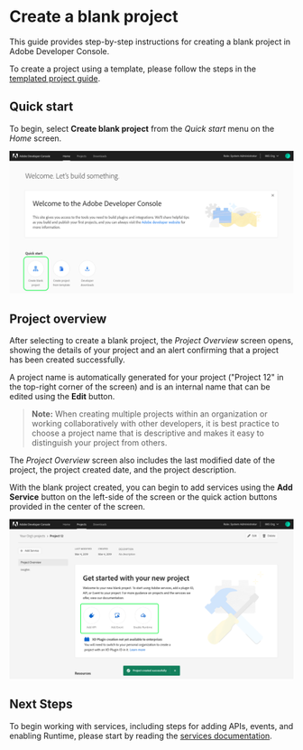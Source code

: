 # Create a blank project

This guide provides step-by-step instructions for creating a blank project in Adobe Developer Console.

To create a project using a template, please follow the steps in the [templated project guide](template-project.md).

## Quick start

To begin, select **Create blank project** from the _Quick start_ menu on the _Home_ screen.

![](images/create-blank-project.png)

## Project overview

After selecting to create a blank project, the _Project Overview_ screen opens, showing the details of your project and an alert confirming that a project has been created successfully.

A project name is automatically generated for your project ("Project 12" in the top-right corner of the screen) and is an internal name that can be edited using the **Edit** button.

> **Note:** When creating multiple projects within an organization or working collaboratively with other developers, it is best practice to choose a project name that is descriptive and makes it easy to distinguish your project from others.

The _Project Overview_ screen also includes the last modified date of the project, the project created date, and the project description.

With the blank project created, you can begin to add services using the **Add Service** button on the left-side of the screen or the quick action buttons provided in the center of the screen.

![](images/blank-project-created.png)

## Next Steps

To begin working with services, including steps for adding APIs, events, and enabling Runtime, please start by reading the [services documentation](add-services.png).

